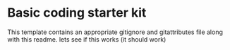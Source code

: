 # Basic coding starter kit

This template contains an appropriate gitignore and gitattributes file along with this readme.
lets see if this works 
(it should work)
